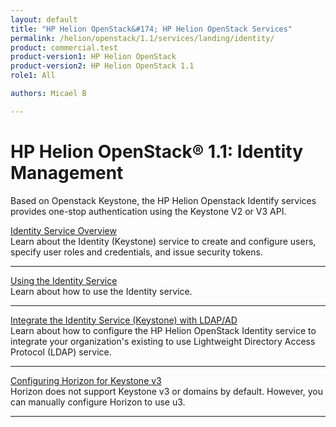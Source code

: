 ```yaml
---
layout: default
title: "HP Helion OpenStack&#174; HP Helion OpenStack Services"
permalink: /helion/openstack/1.1/services/landing/identity/
product: commercial.test
product-version1: HP Helion OpenStack
product-version2: HP Helion OpenStack 1.1
role1: All

authors: Micael B

---
```

<!--PUBLISHED-->

<script>
[
function PageRefresh {
onLoad="window.refresh"
}

PageRefresh();

</script>

<!--
<p style="font-size: small;"> <a href="/helion/openstack/1.1/3rd-party-license-agreements/">&#9664; PREV</a> | <a href="/helion/openstack/1.1/">&#9650; UP</a> | NEXT &#9654; </p>
-->

# HP Helion OpenStack&#174; 1.1: Identity Management

Based on Openstack Keystone, the HP Helion Openstack Identify services provides one-stop authentication using the Keystone V2 or V3 API.

[Identity Service Overview](/helion/openstack/1.1/services/identity/overview/)
<br>Learn about the Identity (Keystone) service to create and configure users, specify user roles and credentials, and issue security tokens.
<hr>

[Using the Identity Service](/helion/openstack/1.1/services/identity/using/)
<br>Learn about how to use the Identity service.
<hr>

[Integrate the Identity Service (Keystone) with LDAP/AD](/helion/openstack/1.1/services/identity/integrate-ldap/)
<br>Learn about how to configure the HP Helion OpenStack Identity service to integrate your organization's existing to use Lightweight Directory Access Protocol (LDAP) service.
<hr>

[Configuring Horizon for Keystone v3](/helion/openstack/1.1/services/identity/configure/)
<br>Horizon does not support Keystone v3 or domains by default. However, you can manually configure Horizon to use u3.
<hr>
